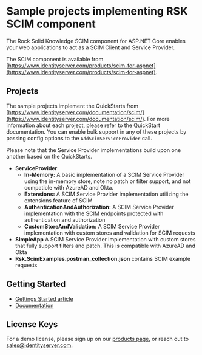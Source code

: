 # Sample projects implementing RSK SCIM component

The Rock Solid Knowledge SCIM component for ASP.NET Core enables your web applications to act as a SCIM Client and Service Provider.

The SCIM component is available from [https://www.identityserver.com/products/scim-for-aspnet](https://www.identityserver.com/products/scim-for-aspnet).

## Projects

The sample projects implement the QuickStarts from [https://www.identityserver.com/documentation/scim/](https://www.identityserver.com/documentation/scim/). For more information about each project, please refer to the QuickStart documentation. You can enable bulk support in any of these projects by passing config options to the `AddScimServiceProvider` call.

Please note that the Service Provider implementations build upon one another based on the QuickStarts.

- **ServiceProvider**
	- **In-Memory:** A basic implementation of a SCIM Service Provider using the in-memory store, note no patch or filter support, and not compatible with AzureAD and Okta.
	- **Extensions:** A SCIM Service Provider implementation utilizing the extensions feature of SCIM
	- **AuthenticationAndAuthorization:** A SCIM Service Provider implementation with the SCIM endpoints protected with authentication and authorization
	- **CustomStoreAndValidation:** A SCIM Service Provider implementation with custom stores and validation for SCIM requests
- **SimpleApp** A SCIM Service Provider implementation with custom stores that fully support filters and patch. This is compatible with AzureAD and Okta
- **Rsk.ScimExamples.postman_collection.json** contains SCIM example requests

## Getting Started

- [Gettings Started article](https://www.identityserver.com/articles/managing-identities-across-cloud-based-applications-and-services-with-scim)
- [Documentation](https://www.identityserver.com/documentation/scim/)

## License Keys

For a demo license, please sign up on our [products page](https://www.identityserver.com/products/scim-for-aspnet), or reach out to <sales@identityserver.com>.
